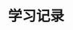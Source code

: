 ---
title: "学习记录"
description: "Learning record category"
slug: "学习记录"
image: pawel-czerwinski-8uZPynIu-rQ-unsplash.jpg
style:
    background: "#e96900"
    color: "#fff"
---